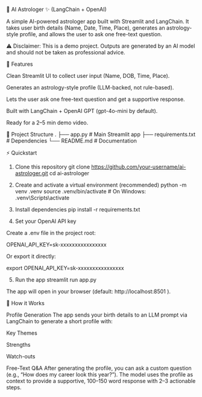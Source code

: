 🌌 AI Astrologer ✨ (LangChain + OpenAI)

A simple AI-powered astrologer app built with Streamlit and LangChain.
It takes user birth details (Name, Date, Time, Place), generates an astrology-style profile, and allows the user to ask one free-text question.

⚠️ Disclaimer: This is a demo project. Outputs are generated by an AI model and should not be taken as professional advice.

🚀 Features

Clean Streamlit UI to collect user input (Name, DOB, Time, Place).

Generates an astrology-style profile (LLM-backed, not rule-based).

Lets the user ask one free-text question and get a supportive response.

Built with LangChain + OpenAI GPT (gpt-4o-mini by default).

Ready for a 2–5 min demo video.

📂 Project Structure
.
├── app.py             # Main Streamlit app
├── requirements.txt   # Dependencies
└── README.md          # Documentation

⚡ Quickstart
1. Clone this repository
git clone https://github.com/your-username/ai-astrologer.git
cd ai-astrologer

2. Create and activate a virtual environment (recommended)
python -m venv .venv
source .venv/bin/activate        # On Windows: .venv\Scripts\activate

3. Install dependencies
pip install -r requirements.txt

4. Set your OpenAI API key

Create a .env file in the project root:

OPENAI_API_KEY=sk-xxxxxxxxxxxxxxxx


Or export it directly:

export OPENAI_API_KEY=sk-xxxxxxxxxxxxxxxx

5. Run the app
streamlit run app.py


The app will open in your browser (default: http://localhost:8501
).

🧩 How it Works

Profile Generation
The app sends your birth details to an LLM prompt via LangChain to generate a short profile with:

Key Themes

Strengths

Watch-outs

Free-Text Q&A
After generating the profile, you can ask a custom question (e.g., “How does my career look this year?”).
The model uses the profile as context to provide a supportive, 100–150 word response with 2–3 actionable steps.
